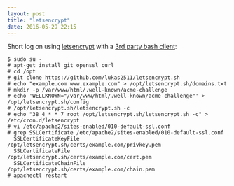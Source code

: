 ```yaml
---
layout: post
title: "letsencrypt"
date: 2016-05-29 22:15
---
```


Short log on using [letsencrypt](https://letsencrypt.org/)
with a [3rd party bash client](https://github.com/lukas2511/letsencrypt.sh):

~~~
$ sudo su -
# apt-get install git openssl curl
# cd /opt
# git clone https://github.com/lukas2511/letsencrypt.sh
# echo "example.com www.example.com" > /opt/letsencrypt.sh/domains.txt
# mkdir -p /var/www/html/.well-known/acme-challenge
# echo 'WELLKNOWN="/var/www/html/.well-known/acme-challenge"' > /opt/letsencrypt.sh/config
# /opt/letsencrypt.sh/letsencrypt.sh -c
# echo "38 4 * * 7 root /opt/letsencrypt.sh/letsencrypt.sh -c" > /etc/cron.d/letsencrypt
# vi /etc/apache2/sites-enabled/010-default-ssl.conf 
# grep SSLCertificate /etc/apache2/sites-enabled/010-default-ssl.conf
  SSLCertificateKeyFile   /opt/letsencrypt.sh/certs/example.com/privkey.pem
  SSLCertificateFile      /opt/letsencrypt.sh/certs/example.com/cert.pem
  SSLCertificateChainFile /opt/letsencrypt.sh/certs/example.com/chain.pem
# apachectl restart

~~~

